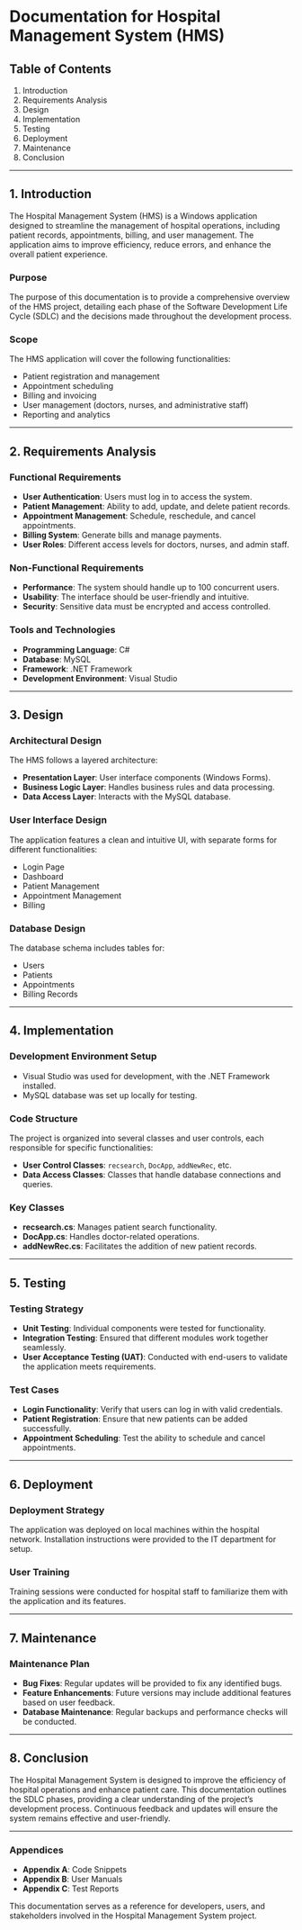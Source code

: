 # Documentation for Hospital Management System (HMS)

## Table of Contents
1. Introduction
2. Requirements Analysis
3. Design
4. Implementation
5. Testing
6. Deployment
7. Maintenance
8. Conclusion

---

## 1. Introduction
The Hospital Management System (HMS) is a Windows application designed to streamline the management of hospital operations, including patient records, appointments, billing, and user management. The application aims to improve efficiency, reduce errors, and enhance the overall patient experience.

### Purpose
The purpose of this documentation is to provide a comprehensive overview of the HMS project, detailing each phase of the Software Development Life Cycle (SDLC) and the decisions made throughout the development process.

### Scope
The HMS application will cover the following functionalities:
- Patient registration and management
- Appointment scheduling
- Billing and invoicing
- User management (doctors, nurses, and administrative staff)
- Reporting and analytics

---

## 2. Requirements Analysis
### Functional Requirements
- **User Authentication**: Users must log in to access the system.
- **Patient Management**: Ability to add, update, and delete patient records.
- **Appointment Management**: Schedule, reschedule, and cancel appointments.
- **Billing System**: Generate bills and manage payments.
- **User Roles**: Different access levels for doctors, nurses, and admin staff.

### Non-Functional Requirements
- **Performance**: The system should handle up to 100 concurrent users.
- **Usability**: The interface should be user-friendly and intuitive.
- **Security**: Sensitive data must be encrypted and access controlled.

### Tools and Technologies
- **Programming Language**: C#
- **Database**: MySQL
- **Framework**: .NET Framework
- **Development Environment**: Visual Studio

---

## 3. Design
### Architectural Design
The HMS follows a layered architecture:
- **Presentation Layer**: User interface components (Windows Forms).
- **Business Logic Layer**: Handles business rules and data processing.
- **Data Access Layer**: Interacts with the MySQL database.

### User Interface Design
The application features a clean and intuitive UI, with separate forms for different functionalities:
- Login Page
- Dashboard
- Patient Management
- Appointment Management
- Billing

### Database Design
The database schema includes tables for:
- Users
- Patients
- Appointments
- Billing Records

---

## 4. Implementation
### Development Environment Setup
- Visual Studio was used for development, with the .NET Framework installed.
- MySQL database was set up locally for testing.

### Code Structure
The project is organized into several classes and user controls, each responsible for specific functionalities:
- **User Control Classes**: `recsearch`, `DocApp`, `addNewRec`, etc.
- **Data Access Classes**: Classes that handle database connections and queries.

### Key Classes
- **recsearch.cs**: Manages patient search functionality.
- **DocApp.cs**: Handles doctor-related operations.
- **addNewRec.cs**: Facilitates the addition of new patient records.

---

## 5. Testing
### Testing Strategy
- **Unit Testing**: Individual components were tested for functionality.
- **Integration Testing**: Ensured that different modules work together seamlessly.
- **User Acceptance Testing (UAT)**: Conducted with end-users to validate the application meets requirements.

### Test Cases
- **Login Functionality**: Verify that users can log in with valid credentials.
- **Patient Registration**: Ensure that new patients can be added successfully.
- **Appointment Scheduling**: Test the ability to schedule and cancel appointments.

---

## 6. Deployment
### Deployment Strategy
The application was deployed on local machines within the hospital network. Installation instructions were provided to the IT department for setup.

### User Training
Training sessions were conducted for hospital staff to familiarize them with the application and its features.

---

## 7. Maintenance
### Maintenance Plan
- **Bug Fixes**: Regular updates will be provided to fix any identified bugs.
- **Feature Enhancements**: Future versions may include additional features based on user feedback.
- **Database Maintenance**: Regular backups and performance checks will be conducted.

---

## 8. Conclusion
The Hospital Management System is designed to improve the efficiency of hospital operations and enhance patient care. This documentation outlines the SDLC phases, providing a clear understanding of the project’s development process. Continuous feedback and updates will ensure the system remains effective and user-friendly.

---

### Appendices
- **Appendix A**: Code Snippets
- **Appendix B**: User Manuals
- **Appendix C**: Test Reports

This documentation serves as a reference for developers, users, and stakeholders involved in the Hospital Management System project.